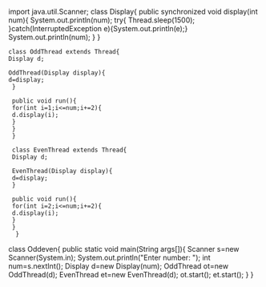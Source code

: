 import java.util.Scanner;
class Display{
 public synchronized void display(int num){
  System.out.println(num);
  try{
    Thread.sleep(1500);
    }catch(InterruptedException e){System.out.println(e);}
    System.out.println(num);
    }
    }
   
    class OddThread extends Thread{
    Display d;
     
    OddThread(Display display){
    d=display;
     }
       
     public void run(){
     for(int i=1;i<=num;i+=2){
     d.display(i);
     }
     }
     }
         
     class EvenThread extends Thread{
     Display d;
     
     EvenThread(Display display){
     d=display;
     }
     
     public void run(){
     for(int i=2;i<=num;i+=2){
     d.display(i);
     }
     }
      }
     
class Oddeven{
      public static void main(String args[]){
      Scanner s=new Scanner(System.in);
      System.out.println("Enter number: ");
      int num=s.nextInt();
      Display d=new Display(num);
      OddThread ot=new OddThread(d);
      EvenThread et=new EvenThread(d);
      ot.start();
      et.start();
      }
      }
